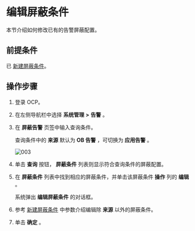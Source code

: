 # 编辑屏蔽条件

本节介绍如何修改已有的告警屏蔽配置。

## 前提条件

已 [新建屏蔽条件](../900.use-alert-management/1400.new-shielding-conditions.md)。

操作步骤
-------------------------

1. 登录 OCP。

2. 在左侧导航栏中选择 **系统管理** **\>** **告警** 。

3. 在 **屏蔽告警** 页签中输入查询条件。

   查询条件中的 **来源** 默认为 **OB 告警** ，可切换为 **应用告警** 。

   ![003](https://help-static-aliyun-doc.aliyuncs.com/assets/img/zh-CN/4429060261/p271386.png)

4. 单击 **查询** 按钮， **屏蔽条件** 列表则显示符合查询条件的屏蔽配置。

5. 在 **屏蔽条件** 列表中找到相应的屏蔽条件，并单击该屏蔽条件 **操作** 列的 **编辑** 。

   系统弹出 **编辑屏蔽条件** 的对话框。

6. 参考 [新建屏蔽条件](../900.use-alert-management/1400.new-shielding-conditions.md) 中参数介绍编辑除 **来源** 以外的屏蔽条件。

7. 单击 **确定** 。
